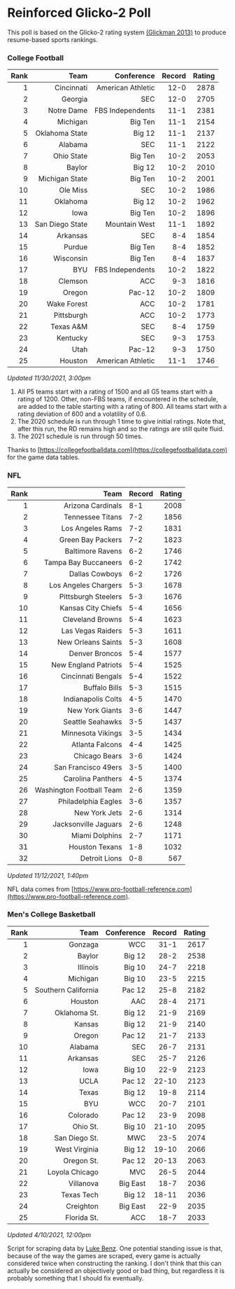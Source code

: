 # Reinforced Glicko-2 Poll

This poll is based on the Glicko-2 rating system [\(Glickman 2013\)](http://glicko.net/glicko/glicko2.pdf) to produce resume-based sports rankings.

### College Football
| Rank  | Team                 | Conference           | Record   | Rating |
| ---:  | ---:                 | ---:                 | ---:     | ---:   |
| 1     | Cincinnati           | American Athletic    | 12-0     | 2878   |
| 2     | Georgia              | SEC                  | 12-0     | 2705   |
| 3     | Notre Dame           | FBS Independents     | 11-1     | 2381   |
| 4     | Michigan             | Big Ten              | 11-1     | 2154   |
| 5     | Oklahoma State       | Big 12               | 11-1     | 2137   |
| 6     | Alabama              | SEC                  | 11-1     | 2122   |
| 7     | Ohio State           | Big Ten              | 10-2     | 2053   |
| 8     | Baylor               | Big 12               | 10-2     | 2010   |
| 9     | Michigan State       | Big Ten              | 10-2     | 2001   |
| 10    | Ole Miss             | SEC                  | 10-2     | 1986   |
| 11    | Oklahoma             | Big 12               | 10-2     | 1962   |
| 12    | Iowa                 | Big Ten              | 10-2     | 1896   |
| 13    | San Diego State      | Mountain West        | 11-1     | 1892   |
| 14    | Arkansas             | SEC                  | 8-4      | 1854   |
| 15    | Purdue               | Big Ten              | 8-4      | 1852   |
| 16    | Wisconsin            | Big Ten              | 8-4      | 1837   |
| 17    | BYU                  | FBS Independents     | 10-2     | 1822   |
| 18    | Clemson              | ACC                  | 9-3      | 1816   |
| 19    | Oregon               | Pac-12               | 10-2     | 1809   |
| 20    | Wake Forest          | ACC                  | 10-2     | 1781   |
| 21    | Pittsburgh           | ACC                  | 10-2     | 1773   |
| 22    | Texas A&M            | SEC                  | 8-4      | 1759   |
| 23    | Kentucky             | SEC                  | 9-3      | 1753   |
| 24    | Utah                 | Pac-12               | 9-3      | 1750   |
| 25    | Houston              | American Athletic    | 11-1     | 1746   |
_Updated 11/30/2021, 3:00pm_

1. All P5 teams start with a rating of 1500 and all G5 teams start with a rating of 1200. Other, non-FBS teams, if encountered in the schedule, are added to the table starting with a rating of 800. All teams start with a rating deviation of 600 and a volatility of 0.6.
2. The 2020 schedule is run through 1 time to give initial ratings. Note that, after this run, the RD remains high and so the ratings are still quite fluid.
3. The 2021 schedule is run through 50 times.

Thanks to [https://collegefootballdata.com](https://collegefootballdata.com) for the game data tables.

### NFL
| Rank  | Team                       | Record   | Rating |
| ---:  | ---:                       | :---     | ---:   |
| 1     | Arizona Cardinals          | 8-1      | 2008   |
| 2     | Tennessee Titans           | 7-2      | 1856   |
| 3     | Los Angeles Rams           | 7-2      | 1831   |
| 4     | Green Bay Packers          | 7-2      | 1823   |
| 5     | Baltimore Ravens           | 6-2      | 1746   |
| 6     | Tampa Bay Buccaneers       | 6-2      | 1742   |
| 7     | Dallas Cowboys             | 6-2      | 1726   |
| 8     | Los Angeles Chargers       | 5-3      | 1678   |
| 9     | Pittsburgh Steelers        | 5-3      | 1676   |
| 10    | Kansas City Chiefs         | 5-4      | 1656   |
| 11    | Cleveland Browns           | 5-4      | 1623   |
| 12    | Las Vegas Raiders          | 5-3      | 1611   |
| 13    | New Orleans Saints         | 5-3      | 1608   |
| 14    | Denver Broncos             | 5-4      | 1577   |
| 15    | New England Patriots       | 5-4      | 1525   |
| 16    | Cincinnati Bengals         | 5-4      | 1522   |
| 17    | Buffalo Bills              | 5-3      | 1515   |
| 18    | Indianapolis Colts         | 4-5      | 1470   |
| 19    | New York Giants            | 3-6      | 1447   |
| 20    | Seattle Seahawks           | 3-5      | 1437   |
| 21    | Minnesota Vikings          | 3-5      | 1434   |
| 22    | Atlanta Falcons            | 4-4      | 1425   |
| 23    | Chicago Bears              | 3-6      | 1424   |
| 24    | San Francisco 49ers        | 3-5      | 1400   |
| 25    | Carolina Panthers          | 4-5      | 1374   |
| 26    | Washington Football Team   | 2-6      | 1359   |
| 27    | Philadelphia Eagles        | 3-6      | 1357   |
| 28    | New York Jets              | 2-6      | 1314   |
| 29    | Jacksonville Jaguars       | 2-6      | 1248   |
| 30    | Miami Dolphins             | 2-7      | 1171   |
| 31    | Houston Texans             | 1-8      | 1032   |
| 32    | Detroit Lions              | 0-8      | 567    |
_Updated 11/12/2021, 1:40pm_

NFL data comes from [https://www.pro-football-reference.com](https://www.pro-football-reference.com).

### Men's College Basketball
| Rank  | Team                 | Conference | Record   | Rating |
| ---:  | ---:                 | ---:       | ---:     | ---:   |
| 1     | Gonzaga              | WCC        | 31-1     | 2617   |
| 2     | Baylor               | Big 12     | 28-2     | 2538   |
| 3     | Illinois             | Big 10     | 24-7     | 2218   |
| 4     | Michigan             | Big 10     | 23-5     | 2215   |
| 5     | Southern California  | Pac 12     | 25-8     | 2182   |
| 6     | Houston              | AAC        | 28-4     | 2171   |
| 7     | Oklahoma St.         | Big 12     | 21-9     | 2169   |
| 8     | Kansas               | Big 12     | 21-9     | 2140   |
| 9     | Oregon               | Pac 12     | 21-7     | 2133   |
| 10    | Alabama              | SEC        | 26-7     | 2131   |
| 11    | Arkansas             | SEC        | 25-7     | 2126   |
| 12    | Iowa                 | Big 10     | 22-9     | 2123   |
| 13    | UCLA                 | Pac 12     | 22-10    | 2123   |
| 14    | Texas                | Big 12     | 19-8     | 2114   |
| 15    | BYU                  | WCC        | 20-7     | 2101   |
| 16    | Colorado             | Pac 12     | 23-9     | 2098   |
| 17    | Ohio St.             | Big 10     | 21-10    | 2095   |
| 18    | San Diego St.        | MWC        | 23-5     | 2074   |
| 19    | West Virginia        | Big 12     | 19-10    | 2066   |
| 20    | Oregon St.           | Pac 12     | 20-13    | 2063   |
| 21    | Loyola Chicago       | MVC        | 26-5     | 2044   |
| 22    | Villanova            | Big East   | 18-7     | 2036   |
| 23    | Texas Tech           | Big 12     | 18-11    | 2036   |
| 24    | Creighton            | Big East   | 22-9     | 2035   |
| 25    | Florida St.          | ACC        | 18-7     | 2033   |
_Updated 4/10/2021, 12:00pm_

Script for scraping data by [Luke Benz](https://github.com/lbenz731/NCAA_Hoops).
One potential standing issue is that, because of the way the games are scraped, every game is actually considered twice when constructing the ranking. I don't think that this can actually be considered an objectively good or bad thing, but regardless it is probably something that I should fix eventually.
